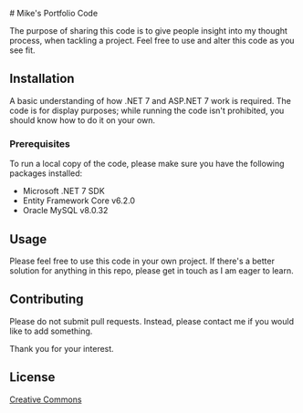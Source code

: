 # Mike's Portfolio Code

The purpose of sharing this code is to give people insight into my thought process, when tackling a project. Feel free to use and alter this code as you see fit.

## Installation

A basic understanding of how .NET 7 and ASP.NET 7 work is required. The code is for display purposes; while running the code isn't prohibited, you should know how to do it on your own.

### Prerequisites

To run a local copy of the code, please make sure you have the following packages installed:

- Microsoft .NET 7 SDK
- Entity Framework Core v6.2.0
- Oracle MySQL v8.0.32

## Usage

Please feel free to use this code in your own project. If there's a better solution for anything in this repo, please get in touch as I am eager to learn.

## Contributing

Please do not submit pull requests. Instead, please contact me if you would like to add something.

Thank you for your interest.

## License

[Creative Commons](https://creativecommons.org/publicdomain/zero/1.0/)